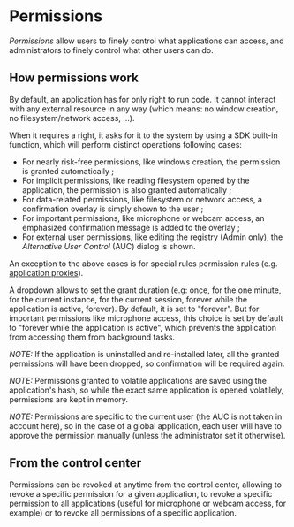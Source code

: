 # Permissions

_Permissions_ allow users to finely control what applications can access, and administrators to finely control what other users can do.

## How permissions work

By default, an application has for only right to run code. It cannot interact with any external resource in any way (which means: no window creation, no filesystem/network access, ...).

When it requires a right, it asks for it to the system by using a SDK built-in function, which will perform distinct operations following cases:

* For nearly risk-free permissions, like windows creation, the permission is granted automatically ;
* For implicit permissions, like reading filesystem opened by the application, the permission is also granted automatically ;
* For data-related permissions, like filesystem or network access, a confirmation overlay is simply shown to the user ;
* For important permissions, like microphone or webcam access, an emphasized confirmation message is added to the overlay ;
* For external user permissions, like editing the registry (Admin only), the _Alternative User Control_ (AUC) dialog is shown.

An exception to the above cases is for special rules permission rules (e.g. [application proxies](../technical/dev-mode.md#application-proxies)).

A dropdown allows to set the grant duration (e.g: once, for the one minute, for the current instance, for the current session, forever while the application is active, forever).
By default, it is set to "forever". But for important permissions like microphone access, this choice is set by default to "forever while the application is active", which prevents the application from accessing them from background tasks.

_NOTE:_ If the application is uninstalled and re-installed later, all the granted permissions will have been dropped, so confirmation will be required again.

_NOTE:_ Permissions granted to volatile applications are saved using the application's hash, so while the exact same application is opened volatilely, permissions are kept in memory.

_NOTE:_ Permissions are specific to the current user (the AUC is not taken in account here), so in the case of a global application, each user will have to approve the permission manually (unless the administrator set it otherwise).

## From the control center

Permissions can be revoked at anytime from the control center, allowing to revoke a specific permission for a given application, to revoke a specific permission to all applications (useful for microphone or webcam access, for example) or to revoke all permissions of a specific application.
